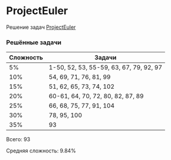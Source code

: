 # ProjectEuler

Решение задач [ProjectEuler](https://projecteuler.net)

### Решённые задачи

| Сложность | Задачи                                  |
|-----------|-----------------------------------------|
| 5%        | 1-50, 52, 53, 55-59, 63, 67, 79, 92, 97 |
| 10%       | 54, 69, 71, 76, 81, 99                  |
| 15%       | 51, 62, 65, 73, 74, 102                 |
| 20%       | 60-61, 64, 70, 72, 80, 82, 87, 89       |
| 25%       | 66, 68, 75, 77, 91, 104                 |
| 30%       | 78, 95, 100                             |
| 35%       | 93                                      |

Всего: 93

Средняя сложность: 9.84%
